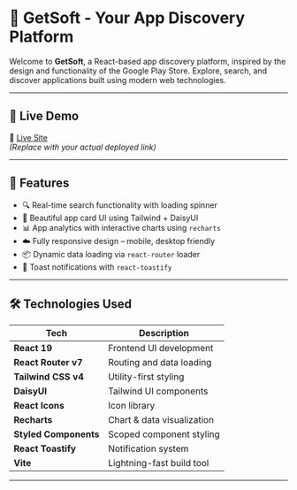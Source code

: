 # 📱 GetSoft - Your App Discovery Platform

Welcome to **GetSoft**, a React-based app discovery platform, inspired by the design and functionality of the Google Play Store. Explore, search, and discover applications built using modern web technologies.

---

## 🚀 Live Demo

🔗 [Live Site](https://your-live-link.vercel.app)  
*(Replace with your actual deployed link)*

---

## 🧠 Features

- 🔍 Real-time search functionality with loading spinner
- 📱 Beautiful app card UI using Tailwind + DaisyUI
- 📊 App analytics with interactive charts using `recharts`
- ☁️ Fully responsive design – mobile, desktop friendly
- 📦 Dynamic data loading via `react-router` loader
- 🔔 Toast notifications with `react-toastify`

---

## 🛠️ Technologies Used

| Tech | Description |
|------|-------------|
| **React 19** | Frontend UI development |
| **React Router v7** | Routing and data loading |
| **Tailwind CSS v4** | Utility-first styling |
| **DaisyUI** | Tailwind UI components |
| **React Icons** | Icon library |
| **Recharts** | Chart & data visualization |
| **Styled Components** | Scoped component styling |
| **React Toastify** | Notification system |
| **Vite** | Lightning-fast build tool |

---
